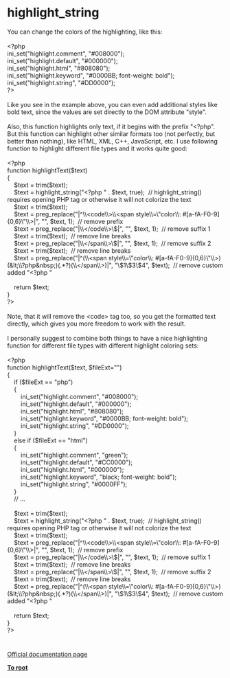 # highlight_string




<div class="phpcode"><span class="html">
You can change the colors of the highlighting, like this: <br><br><span class="default">&lt;?php<br>ini_set</span><span class="keyword">(</span><span class="string">&quot;highlight.comment&quot;</span><span class="keyword">, </span><span class="string">&quot;#008000&quot;</span><span class="keyword">);<br></span><span class="default">ini_set</span><span class="keyword">(</span><span class="string">&quot;highlight.default&quot;</span><span class="keyword">, </span><span class="string">&quot;#000000&quot;</span><span class="keyword">);<br></span><span class="default">ini_set</span><span class="keyword">(</span><span class="string">&quot;highlight.html&quot;</span><span class="keyword">, </span><span class="string">&quot;#808080&quot;</span><span class="keyword">);<br></span><span class="default">ini_set</span><span class="keyword">(</span><span class="string">&quot;highlight.keyword&quot;</span><span class="keyword">, </span><span class="string">&quot;#0000BB; font-weight: bold&quot;</span><span class="keyword">);<br></span><span class="default">ini_set</span><span class="keyword">(</span><span class="string">&quot;highlight.string&quot;</span><span class="keyword">, </span><span class="string">&quot;#DD0000&quot;</span><span class="keyword">);<br></span><span class="default">?&gt;<br></span><br>Like you see in the example above, you can even add additional styles like bold text, since the values are set directly to the DOM attribute &quot;style&quot;.<br><br>Also, this function highlights only text, if it begins with the prefix &quot;&lt;?php&quot;. But this function can highlight other similar formats too (not perfectly, but better than nothing), like HTML, XML, C++, JavaScript, etc. I use following function to highlight different file types and it works quite good:<br><br><span class="default">&lt;?php<br></span><span class="keyword">function </span><span class="default">highlightText</span><span class="keyword">(</span><span class="default">$text</span><span class="keyword">)<br>{<br>&#xA0; &#xA0; </span><span class="default">$text </span><span class="keyword">= </span><span class="default">trim</span><span class="keyword">(</span><span class="default">$text</span><span class="keyword">);<br>&#xA0; &#xA0; </span><span class="default">$text </span><span class="keyword">= </span><span class="default">highlight_string</span><span class="keyword">(</span><span class="string">&quot;&lt;?php &quot; </span><span class="keyword">. </span><span class="default">$text</span><span class="keyword">, </span><span class="default">true</span><span class="keyword">);&#xA0; </span><span class="comment">// highlight_string() requires opening PHP tag or otherwise it will not colorize the text<br>&#xA0; &#xA0; </span><span class="default">$text </span><span class="keyword">= </span><span class="default">trim</span><span class="keyword">(</span><span class="default">$text</span><span class="keyword">);<br>&#xA0; &#xA0; </span><span class="default">$text </span><span class="keyword">= </span><span class="default">preg_replace</span><span class="keyword">(</span><span class="string">&quot;|^\\&lt;code\\&gt;\\&lt;span style\\=\&quot;color\\: #[a-fA-F0-9]{0,6}\&quot;\\&gt;|&quot;</span><span class="keyword">, </span><span class="string">&quot;&quot;</span><span class="keyword">, </span><span class="default">$text</span><span class="keyword">, </span><span class="default">1</span><span class="keyword">);&#xA0; </span><span class="comment">// remove prefix<br>&#xA0; &#xA0; </span><span class="default">$text </span><span class="keyword">= </span><span class="default">preg_replace</span><span class="keyword">(</span><span class="string">&quot;|\\&lt;/code\\&gt;\$|&quot;</span><span class="keyword">, </span><span class="string">&quot;&quot;</span><span class="keyword">, </span><span class="default">$text</span><span class="keyword">, </span><span class="default">1</span><span class="keyword">);&#xA0; </span><span class="comment">// remove suffix 1<br>&#xA0; &#xA0; </span><span class="default">$text </span><span class="keyword">= </span><span class="default">trim</span><span class="keyword">(</span><span class="default">$text</span><span class="keyword">);&#xA0; </span><span class="comment">// remove line breaks<br>&#xA0; &#xA0; </span><span class="default">$text </span><span class="keyword">= </span><span class="default">preg_replace</span><span class="keyword">(</span><span class="string">&quot;|\\&lt;/span\\&gt;\$|&quot;</span><span class="keyword">, </span><span class="string">&quot;&quot;</span><span class="keyword">, </span><span class="default">$text</span><span class="keyword">, </span><span class="default">1</span><span class="keyword">);&#xA0; </span><span class="comment">// remove suffix 2<br>&#xA0; &#xA0; </span><span class="default">$text </span><span class="keyword">= </span><span class="default">trim</span><span class="keyword">(</span><span class="default">$text</span><span class="keyword">);&#xA0; </span><span class="comment">// remove line breaks<br>&#xA0; &#xA0; </span><span class="default">$text </span><span class="keyword">= </span><span class="default">preg_replace</span><span class="keyword">(</span><span class="string">&quot;|^(\\&lt;span style\\=\&quot;color\\: #[a-fA-F0-9]{0,6}\&quot;\\&gt;)(&amp;lt;\\?php&amp;nbsp;)(.*?)(\\&lt;/span\\&gt;)|&quot;</span><span class="keyword">, </span><span class="string">&quot;\$1\$3\$4&quot;</span><span class="keyword">, </span><span class="default">$text</span><span class="keyword">);&#xA0; </span><span class="comment">// remove custom added &quot;&lt;?php &quot;<br><br>&#xA0; &#xA0; </span><span class="keyword">return </span><span class="default">$text</span><span class="keyword">;<br>}<br></span><span class="default">?&gt;<br></span><br>Note, that it will remove the &lt;code&gt; tag too, so you get the formatted text directly, which gives you more freedom to work with the result.<br><br>I personally suggest to combine both things to have a nice highlighting function for different file types with different highlight coloring sets:<br><br><span class="default">&lt;?php<br></span><span class="keyword">function </span><span class="default">highlightText</span><span class="keyword">(</span><span class="default">$text</span><span class="keyword">, </span><span class="default">$fileExt</span><span class="keyword">=</span><span class="string">&quot;&quot;</span><span class="keyword">)<br>{<br>&#xA0; &#xA0; if (</span><span class="default">$fileExt </span><span class="keyword">== </span><span class="string">&quot;php&quot;</span><span class="keyword">)<br>&#xA0; &#xA0; {<br>&#xA0; &#xA0; &#xA0; &#xA0; </span><span class="default">ini_set</span><span class="keyword">(</span><span class="string">&quot;highlight.comment&quot;</span><span class="keyword">, </span><span class="string">&quot;#008000&quot;</span><span class="keyword">);<br>&#xA0; &#xA0; &#xA0; &#xA0; </span><span class="default">ini_set</span><span class="keyword">(</span><span class="string">&quot;highlight.default&quot;</span><span class="keyword">, </span><span class="string">&quot;#000000&quot;</span><span class="keyword">);<br>&#xA0; &#xA0; &#xA0; &#xA0; </span><span class="default">ini_set</span><span class="keyword">(</span><span class="string">&quot;highlight.html&quot;</span><span class="keyword">, </span><span class="string">&quot;#808080&quot;</span><span class="keyword">);<br>&#xA0; &#xA0; &#xA0; &#xA0; </span><span class="default">ini_set</span><span class="keyword">(</span><span class="string">&quot;highlight.keyword&quot;</span><span class="keyword">, </span><span class="string">&quot;#0000BB; font-weight: bold&quot;</span><span class="keyword">);<br>&#xA0; &#xA0; &#xA0; &#xA0; </span><span class="default">ini_set</span><span class="keyword">(</span><span class="string">&quot;highlight.string&quot;</span><span class="keyword">, </span><span class="string">&quot;#DD0000&quot;</span><span class="keyword">);<br>&#xA0; &#xA0; }<br>&#xA0; &#xA0; else if (</span><span class="default">$fileExt </span><span class="keyword">== </span><span class="string">&quot;html&quot;</span><span class="keyword">)<br>&#xA0; &#xA0; {<br>&#xA0; &#xA0; &#xA0; &#xA0; </span><span class="default">ini_set</span><span class="keyword">(</span><span class="string">&quot;highlight.comment&quot;</span><span class="keyword">, </span><span class="string">&quot;green&quot;</span><span class="keyword">);<br>&#xA0; &#xA0; &#xA0; &#xA0; </span><span class="default">ini_set</span><span class="keyword">(</span><span class="string">&quot;highlight.default&quot;</span><span class="keyword">, </span><span class="string">&quot;#CC0000&quot;</span><span class="keyword">);<br>&#xA0; &#xA0; &#xA0; &#xA0; </span><span class="default">ini_set</span><span class="keyword">(</span><span class="string">&quot;highlight.html&quot;</span><span class="keyword">, </span><span class="string">&quot;#000000&quot;</span><span class="keyword">);<br>&#xA0; &#xA0; &#xA0; &#xA0; </span><span class="default">ini_set</span><span class="keyword">(</span><span class="string">&quot;highlight.keyword&quot;</span><span class="keyword">, </span><span class="string">&quot;black; font-weight: bold&quot;</span><span class="keyword">);<br>&#xA0; &#xA0; &#xA0; &#xA0; </span><span class="default">ini_set</span><span class="keyword">(</span><span class="string">&quot;highlight.string&quot;</span><span class="keyword">, </span><span class="string">&quot;#0000FF&quot;</span><span class="keyword">);<br>&#xA0; &#xA0; }<br>&#xA0; &#xA0; </span><span class="comment">// ...<br><br>&#xA0; &#xA0; </span><span class="default">$text </span><span class="keyword">= </span><span class="default">trim</span><span class="keyword">(</span><span class="default">$text</span><span class="keyword">);<br>&#xA0; &#xA0; </span><span class="default">$text </span><span class="keyword">= </span><span class="default">highlight_string</span><span class="keyword">(</span><span class="string">&quot;&lt;?php &quot; </span><span class="keyword">. </span><span class="default">$text</span><span class="keyword">, </span><span class="default">true</span><span class="keyword">);&#xA0; </span><span class="comment">// highlight_string() requires opening PHP tag or otherwise it will not colorize the text<br>&#xA0; &#xA0; </span><span class="default">$text </span><span class="keyword">= </span><span class="default">trim</span><span class="keyword">(</span><span class="default">$text</span><span class="keyword">);<br>&#xA0; &#xA0; </span><span class="default">$text </span><span class="keyword">= </span><span class="default">preg_replace</span><span class="keyword">(</span><span class="string">&quot;|^\\&lt;code\\&gt;\\&lt;span style\\=\&quot;color\\: #[a-fA-F0-9]{0,6}\&quot;\\&gt;|&quot;</span><span class="keyword">, </span><span class="string">&quot;&quot;</span><span class="keyword">, </span><span class="default">$text</span><span class="keyword">, </span><span class="default">1</span><span class="keyword">);&#xA0; </span><span class="comment">// remove prefix<br>&#xA0; &#xA0; </span><span class="default">$text </span><span class="keyword">= </span><span class="default">preg_replace</span><span class="keyword">(</span><span class="string">&quot;|\\&lt;/code\\&gt;\$|&quot;</span><span class="keyword">, </span><span class="string">&quot;&quot;</span><span class="keyword">, </span><span class="default">$text</span><span class="keyword">, </span><span class="default">1</span><span class="keyword">);&#xA0; </span><span class="comment">// remove suffix 1<br>&#xA0; &#xA0; </span><span class="default">$text </span><span class="keyword">= </span><span class="default">trim</span><span class="keyword">(</span><span class="default">$text</span><span class="keyword">);&#xA0; </span><span class="comment">// remove line breaks<br>&#xA0; &#xA0; </span><span class="default">$text </span><span class="keyword">= </span><span class="default">preg_replace</span><span class="keyword">(</span><span class="string">&quot;|\\&lt;/span\\&gt;\$|&quot;</span><span class="keyword">, </span><span class="string">&quot;&quot;</span><span class="keyword">, </span><span class="default">$text</span><span class="keyword">, </span><span class="default">1</span><span class="keyword">);&#xA0; </span><span class="comment">// remove suffix 2<br>&#xA0; &#xA0; </span><span class="default">$text </span><span class="keyword">= </span><span class="default">trim</span><span class="keyword">(</span><span class="default">$text</span><span class="keyword">);&#xA0; </span><span class="comment">// remove line breaks<br>&#xA0; &#xA0; </span><span class="default">$text </span><span class="keyword">= </span><span class="default">preg_replace</span><span class="keyword">(</span><span class="string">&quot;|^(\\&lt;span style\\=\&quot;color\\: #[a-fA-F0-9]{0,6}\&quot;\\&gt;)(&amp;lt;\\?php&amp;nbsp;)(.*?)(\\&lt;/span\\&gt;)|&quot;</span><span class="keyword">, </span><span class="string">&quot;\$1\$3\$4&quot;</span><span class="keyword">, </span><span class="default">$text</span><span class="keyword">);&#xA0; </span><span class="comment">// remove custom added &quot;&lt;?php &quot;<br><br>&#xA0; &#xA0; </span><span class="keyword">return </span><span class="default">$text</span><span class="keyword">;<br>}<br></span><span class="default">?&gt;</span>
</span>
</div>
  

#

[Official documentation page](https://www.php.net/manual/en/function.highlight-string.php)

**[To root](/README.md)**